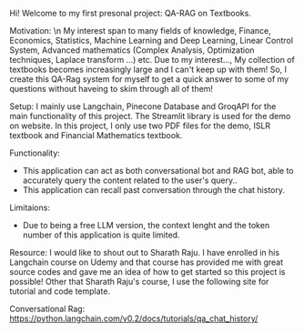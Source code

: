 Hi! Welcome to my first presonal project: QA-RAG on Textbooks.

Motivation: \n
My interest span to many fields of knowledge, Finance, Economics, Statistics, Machine Learning and Deep Learning, Linear Control System, Advanced mathematics (Complex Analysis, Optimization techniques, Laplace transform ...) etc.
Due to my interest..., My collection of textbooks becomes increasingly large and I can't keep up with them! So, I create this QA-Rag system for myself to get a quick answer to some of my questions without haveing to skim through all of them!

Setup:
I mainly use Langchain, Pinecone Database and GroqAPI for the main functionality of this project. The Streamlit library is used for the demo on website.
In this project, I only use two PDF files for the demo, ISLR textbook and Financial Mathematics textbook. 

Functionality:
- This application can act as both conversational bot and RAG bot, able to accurately query the content related to the user's query..
- This application can recall past conversation through the chat history.

Limitaions:
- Due to being a free LLM version, the context lenght and the token number of this application is quite limited.

Resource:
I would like to shout out to Sharath Raju. I have enrolled in his Langchain course on Udemy and that course has provided me with great source codes and gave me an idea of how to get started so this project is possible!
Other that Sharath Raju's course, I use the following site for tutorial and code template.

Conversational Rag: https://python.langchain.com/v0.2/docs/tutorials/qa_chat_history/
